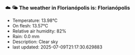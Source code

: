### ☁️ 🌤️  The weather in Florianópolis is: Florianópolis

- Temperature: 13.98°C
- On flesh: 13.57°C
- Relative air humidity: 82%
- Rain: 0.0 mm
- Description: Clear sky
- last updated: 2025-07-09T21:17:30.629883
